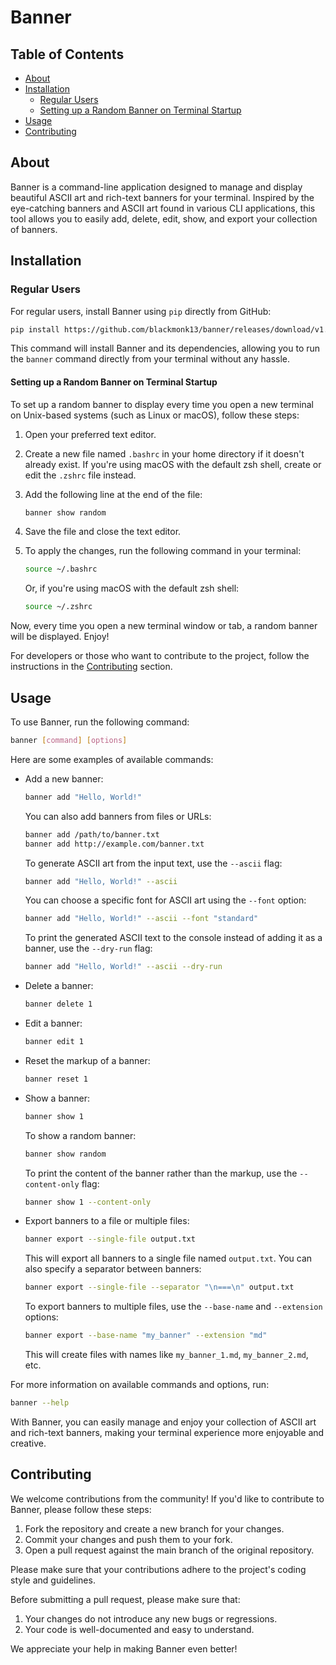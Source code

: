 # Banner

## Table of Contents

- [About](#about)
- [Installation](#installation)
  - [Regular Users](#regular-users)
  - [Setting up a Random Banner on Terminal Startup](#terminal-startup)
- [Usage](#usage)
- [Contributing](#contributing)

## About <a name = "about"></a>

Banner is a command-line application designed to manage and display beautiful ASCII art and rich-text banners for your terminal. Inspired by the eye-catching banners and ASCII art found in various CLI applications, this tool allows you to easily add, delete, edit, show, and export your collection of banners.

## Installation <a name = "installation"></a>

### Regular Users <a name="regular-users"></a>

For regular users, install Banner using `pip` directly from GitHub:

```bash
pip install https://github.com/blackmonk13/banner/releases/download/v1.0.0/banner-1.0.0-py3-none-any.whl
```

This command will install Banner and its dependencies, allowing you to run the `banner` command directly from your terminal without any hassle.

#### Setting up a Random Banner on Terminal Startup <a name="terminal-startup"></a>

To set up a random banner to display every time you open a new terminal on Unix-based systems (such as Linux or macOS), follow these steps:

1. Open your preferred text editor.
2. Create a new file named `.bashrc` in your home directory if it doesn't already exist. If you're using macOS with the default zsh shell, create or edit the `.zshrc` file instead.
3. Add the following line at the end of the file:

   ```bash
   banner show random
   ```

4. Save the file and close the text editor.
5. To apply the changes, run the following command in your terminal:

   ```bash
   source ~/.bashrc
   ```

   Or, if you're using macOS with the default zsh shell:

   ```bash
   source ~/.zshrc
   ```

Now, every time you open a new terminal window or tab, a random banner will be displayed. Enjoy!

For developers or those who want to contribute to the project, follow the instructions in the [Contributing](#contributing) section.

## Usage <a name = "usage"></a>

To use Banner, run the following command:

```bash
banner [command] [options]
```

Here are some examples of available commands:

- Add a new banner:

  ```bash
  banner add "Hello, World!"
  ```

  You can also add banners from files or URLs:

  ```bash
  banner add /path/to/banner.txt
  banner add http://example.com/banner.txt
  ```

  To generate ASCII art from the input text, use the `--ascii` flag:

  ```bash
  banner add "Hello, World!" --ascii
  ```

  You can choose a specific font for ASCII art using the `--font` option:

  ```bash
  banner add "Hello, World!" --ascii --font "standard"
  ```

  To print the generated ASCII text to the console instead of adding it as a banner, use the `--dry-run` flag:

  ```bash
  banner add "Hello, World!" --ascii --dry-run
  ```

- Delete a banner:

  ```bash
  banner delete 1
  ```

- Edit a banner:

  ```bash
  banner edit 1
  ```

- Reset the markup of a banner:

  ```bash
  banner reset 1
  ```

- Show a banner:

  ```bash
  banner show 1
  ```

  To show a random banner:

  ```bash
  banner show random
  ```

  To print the content of the banner rather than the markup, use the `--content-only` flag:

  ```bash
  banner show 1 --content-only
  ```

- Export banners to a file or multiple files:

  ```bash
  banner export --single-file output.txt
  ```

  This will export all banners to a single file named `output.txt`. You can also specify a separator between banners:

  ```bash
  banner export --single-file --separator "\n===\n" output.txt
  ```

  To export banners to multiple files, use the `--base-name` and `--extension` options:

  ```bash
  banner export --base-name "my_banner" --extension "md"
  ```

  This will create files with names like `my_banner_1.md`, `my_banner_2.md`, etc.

For more information on available commands and options, run:

```bash
banner --help
```

With Banner, you can easily manage and enjoy your collection of ASCII art and rich-text banners, making your terminal experience more enjoyable and creative.

## Contributing <a name="contributing"></a>

We welcome contributions from the community! If you'd like to contribute to Banner, please follow these steps:

1. Fork the repository and create a new branch for your changes.
4. Commit your changes and push them to your fork.
5. Open a pull request against the main branch of the original repository.

Please make sure that your contributions adhere to the project's coding style and guidelines.

Before submitting a pull request, please make sure that:

1. Your changes do not introduce any new bugs or regressions.
4. Your code is well-documented and easy to understand.

We appreciate your help in making Banner even better!